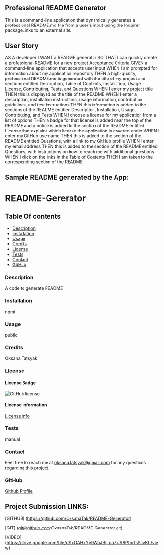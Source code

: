 ## Professional README Generator
This is a command-line application that dynamically generates a professional README.md file from a user's input using the Inquirer packageLinks to an external site. 
## User Story
AS A developer
I WANT a README generator
SO THAT I can quickly create a professional README for a new project
Acceptance Criteria
GIVEN a command-line application that accepts user input
WHEN I am prompted for information about my application repository
THEN a high-quality, professional README.md is generated with the title of my project and sections entitled Description, Table of Contents, Installation, Usage, License, Contributing, Tests, and Questions
WHEN I enter my project title
THEN this is displayed as the title of the README
WHEN I enter a description, installation instructions, usage information, contribution guidelines, and test instructions
THEN this information is added to the sections of the README entitled Description, Installation, Usage, Contributing, and Tests
WHEN I choose a license for my application from a list of options
THEN a badge for that license is added near the top of the README and a notice is added to the section of the README entitled License that explains which license the application is covered under
WHEN I enter my GitHub username
THEN this is added to the section of the README entitled Questions, with a link to my GitHub profile
WHEN I enter my email address
THEN this is added to the section of the README entitled Questions, with instructions on how to reach me with additional questions
WHEN I click on the links in the Table of Contents
THEN I am taken to the corresponding section of the README

## Sample README generated by the App: 
# README-Gererator

## Table Of contents
- [Description](#description)
- [Installation](#installation)
- [Usage](#usage)
- [Credits](#credits)
- [License](#license)
- [Tests](#tests)
- [Contact](#contact)
- [GitHub](#github)


### Description
A code to generate README

### Installation
npmi

### Usage
public

### Credits
Oksana Tatsyak

### License
#### License Badge
  
  ![GitHub license](https://img.shields.io/badge/license-MIT-blue.svg)
  
  #### License Information
  [License Info](https://choosealicense.com/licenses/)


### Tests
manual

### Contact
Feel free to reach me at oksana.tatsyak@gmail.com for any questions regarding this project.

### GitHub
[Github Profile](https://github.com/OksanaTak) 


## Project Submission LINKS:
[GITHUB] (https://github.com/OksanaTak/README-Generator)

[GIT] (git@github.com:OksanaTak/README-Generator.git)

[VIDEO] (https://drive.google.com/file/d/1xOAHxYy9WaJBjLpa7vlA8PfnrfsSovKh/view)